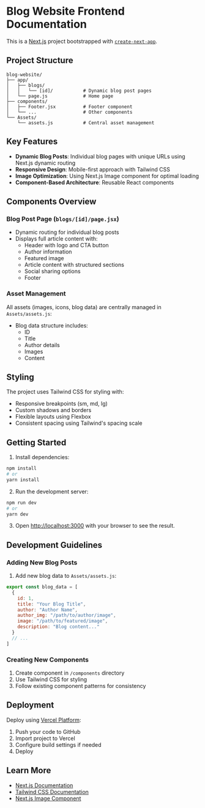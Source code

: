 # Blog Website Frontend Documentation

This is a [Next.js](https://nextjs.org) project bootstrapped with [`create-next-app`](https://github.com/vercel/next.js/tree/canary/packages/create-next-app).

## Project Structure

```
blog-website/
├── app/
│   ├── blogs/
│   │   └── [id]/           # Dynamic blog post pages
│   └── page.js             # Home page
├── components/
│   ├── Footer.jsx          # Footer component
│   └── ...                 # Other components
└── Assets/
    └── assets.js           # Central asset management
```

## Key Features

- **Dynamic Blog Posts**: Individual blog pages with unique URLs using Next.js dynamic routing
- **Responsive Design**: Mobile-first approach with Tailwind CSS
- **Image Optimization**: Using Next.js Image component for optimal loading
- **Component-Based Architecture**: Reusable React components

## Components Overview

### Blog Post Page (`blogs/[id]/page.jsx`)
- Dynamic routing for individual blog posts
- Displays full article content with:
  - Header with logo and CTA button
  - Author information
  - Featured image
  - Article content with structured sections
  - Social sharing options
  - Footer

### Asset Management
All assets (images, icons, blog data) are centrally managed in `Assets/assets.js`:
- Blog data structure includes:
  - ID
  - Title
  - Author details
  - Images
  - Content

## Styling

The project uses Tailwind CSS for styling with:
- Responsive breakpoints (sm, md, lg)
- Custom shadows and borders
- Flexible layouts using Flexbox
- Consistent spacing using Tailwind's spacing scale

## Getting Started

1. Install dependencies:
```bash
npm install
# or
yarn install
```

2. Run the development server:
```bash
npm run dev
# or
yarn dev
```

3. Open [http://localhost:3000](http://localhost:3000) with your browser to see the result.

## Development Guidelines

### Adding New Blog Posts
1. Add new blog data to `Assets/assets.js`:
```javascript
export const blog_data = [
  {
    id: 1,
    title: "Your Blog Title",
    author: "Author Name",
    author_img: "/path/to/author/image",
    image: "/path/to/featured/image",
    description: "Blog content..."
  }
  // ...
]
```

### Creating New Components
1. Create component in `/components` directory
2. Use Tailwind CSS for styling
3. Follow existing component patterns for consistency

## Deployment

Deploy using [Vercel Platform](https://vercel.com/new?utm_medium=default-template&filter=next.js&utm_source=create-next-app&utm_campaign=create-next-app-readme):

1. Push your code to GitHub
2. Import project to Vercel
3. Configure build settings if needed
4. Deploy

## Learn More

- [Next.js Documentation](https://nextjs.org/docs)
- [Tailwind CSS Documentation](https://tailwindcss.com/docs)
- [Next.js Image Component](https://nextjs.org/docs/app/building-your-application/optimizing/images)
